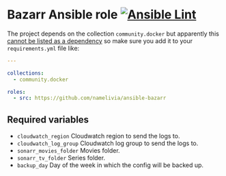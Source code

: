 # Bazarr Ansible role [![Ansible Lint](https://github.com/namelivia/ansible-bazarr/actions/workflows/ansible-lint.yml/badge.svg)](https://github.com/namelivia/ansible-bazarr/actions/workflows/ansible-lint.yml)

The project depends on the collection `community.docker` but apparently this [cannot be listed as a dependency](https://github.com/ansible/ansible/issues/62847) so make sure you add it to your `requirements.yml` file like:

```yml
---

collections:
  - community.docker

roles:
  - src: https://github.com/namelivia/ansible-bazarr
```

## Required variables
 - `cloudwatch_region` Cloudwatch region to send the logs to.
 - `cloudwatch_log_group` Cloudwatch log group to send the logs to.
 - `sonarr_movies_folder` Movies folder.
 - `sonarr_tv_folder` Series folder.
 - `backup_day` Day of the week in which the config will be backed up.
